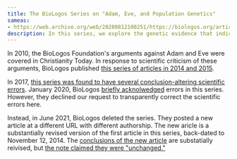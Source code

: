 ```yaml
---
title: The BioLogos Series on "Adam, Eve, and Population Genetics"
sameas:
- https://web.archive.org/web/20200812100251/https://biologos.org/articles/series/genetics-and-the-historical-adam-responses-to-popular-arguments
description: In this series, we explore the genetic evidence that indicates humans became a separate species as a substantial population, rather than descending uniquely from an ancestral pair
---
```


In 2010, the BioLogos Foundation's arguments against Adam and Eve were covered in Christianity Today. In response to scientific criticism of these arguments, BioLogos published [this series of articles in 2014 and 2015](https://web.archive.org/web/20200812100251/https://biologos.org/articles/series/genetics-and-the-historical-adam-responses-to-popular-arguments).  

In 2017, [this series was found to have several conclusion-altering scientific errors](/articles/three-stories-on-adam). January 2020, BioLogos [briefly acknolwedged](https://biologos.org/articles/truth-seeking-in-science) errors in this series. However, they declined our request to transparently correct the scientific errors here.

Instead, in June 2021, BioLogos deleted the series. They posted a new article at a different URL with different authorship. The new aricle is a substantially revised version of the first article in this series, back-dated to November 12, 2014. The [conclusions of the new article](/prints/deleted/adam-eve-and-human-population-genetics#implications-for-human-origins) are substatially reivised, but [the note claimed they  were "unchanged."](https://discourse.peacefulscience.org/t/18-million-years-ago-means-500-000/13988)
